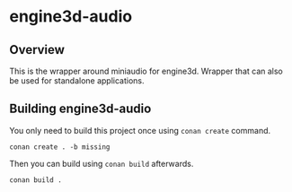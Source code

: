 # engine3d-audio

## Overview
This is the wrapper around miniaudio for engine3d. Wrapper that can also be used for standalone applications.

## Building engine3d-audio

You only need to build this project once using `conan create` command.

```
conan create . -b missing
```

Then you can build using `conan build` afterwards.

```bash
conan build .
```
